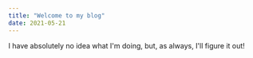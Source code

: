 ```yaml
---
title: "Welcome to my blog"
date: 2021-05-21
---
```


I have absolutely no idea what I'm doing, but, as always, I'll figure it out!
